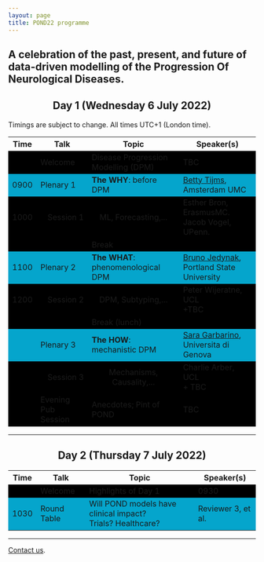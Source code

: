 ```yaml
---
layout: page
title: POND22 programme
---
```


## A celebration of the past, present, and future of data-driven modelling of the **P**rogression **O**f **N**eurological **D**iseases.


<h2 align="center">Day 1 (Wednesday 6 July 2022)</h2>

Timings are subject to change. All times UTC+1 (London time).

<table class="styled-table">
    <!-- <caption>Description</caption> -->
    <thead>
        <tr>
            <th scope="col">Time</th>
            <th scope="col">Talk</th>
            <th scope="col">Topic</th>
            <th scope="col">Speaker(s)</th>
        </tr>
    </thead>
    <tbody>
        <tr style="background-color:#000000">
            <td></td><td>Welcome</td><td>Disease Progression Modelling (DPM)</td>
            <td>TBC</td>
        </tr>
        <tr style="background-color:#05a5cc">
            <td>0900</td><td>Plenary 1</td><td><strong>The WHY</strong>: before DPM</td>
            <td><a href="https://researchinformation.amsterdamumc.org/en/persons/betty-tijms">Betty Tijms</a>, Amsterdam UMC</td>
        </tr>
        <tr style="background-color:#000000">
            <td>1000</td><td style="text-align:right">Session 1</td><td style="text-align:center">ML, Forecasting,...</td>
            <td>Esther Bron, ErasmusMC. <br/>Jacob Vogel, UPenn.</td>
        </tr>
        <tr style="background-color:#000000">
            <td></td><td></td><td>Break</td>
            <td></td>
        </tr>
        <tr style="background-color:#05a5cc">
            <td>1100</td><td>Plenary 2</td><td><strong>The WHAT</strong>: phenomenological DPM</td>
            <td><a href="https://sites.google.com/site/brunomjedynak/">Bruno Jedynak</a>, Portland State University</td>
        </tr>
        <tr style="background-color:#000000">
            <td>1200</td><td style="text-align:right">Session 2</td><td style="text-align:center">DPM, Subtyping,...</td>
            <td>Peter Wijeratne, UCL<br/>+TBC</td>
        </tr>
        <tr style="background-color:#000000">
            <td></td><td></td><td>Break (lunch)</td>
            <td></td>
        </tr>
        <tr style="background-color:#05a5cc">
            <td></td><td>Plenary 3</td><td><strong>The HOW</strong>: mechanistic DPM</td>
            <td><a href="https://sgarbarino.github.io/">Sara Garbarino</a>, Universita di Genova</td>
        </tr>
        <tr style="background-color:#000000">
            <td></td><td style="text-align:right">Session 3</td><td style="text-align:center">Mechanisms, Causality,...</td>
            <td>Charlie Arber, UCL<br/>+ TBC</td>
        </tr>
        <tr style="background-color:#000000">
            <td></td><td>Evening Pub Session</td><td>Anecdotes; Pint of POND</td>
            <td>TBC</td>
        </tr>
    </tbody>
</table>



<hr/>

<h2 align="center">Day 2 (Thursday 7 July 2022)</h2>

<table class="styled-table">
    <!-- <caption>Description</caption> -->
    <thead>
        <tr>
            <th scope="col">Time</th>
            <th scope="col">Talk</th>
            <th scope="col">Topic</th>
            <th scope="col">Speaker(s)</th>
        </tr>
    </thead>
    <tbody>
        <tr style="background-color:#000000">
            <td></td><td>Welcome</td><td>Highlights of Day 1</td>
            <td>0930</td>
        </tr>
        <tr style="background-color:#05a5cc">
            <td>1030</td><td>Round Table</td><td>Will POND models have clinical impact? <br/>Trials? Healthcare?</td>
            <td>Reviewer 3, et al.</td>
        </tr>
    </tbody>
</table>

<hr/>

[Contact us](mailto:n.oxtoby@ucl.ac.uk).

